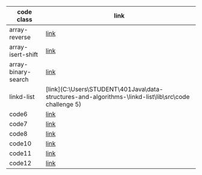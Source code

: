 




code class              | link
------------            | -------------
array-reverse           | [link](code1)
array-isert-shift       | [link](code2)
array-binary-search     | [link](code3)
linkd-list              | [link](C:\Users\STUDENT\401Java\data-structures-and-algorithms-\linkd-list\lib\src\code challenge 5)
code6                   | [link](linkd-list/README.md)
code7                   | [link](linkd-list/README.md)
code8                   | [link](linkd-list/README.md)
code10                  | [link](C:\Users\STUDENT\401Java\data-structures-and-algorithms-\stakandqueue\app\src\main\java\stakandqueue\README.md)
code11                  | [link](stakandqueue)
code12                  | [link](stakandqueue)

